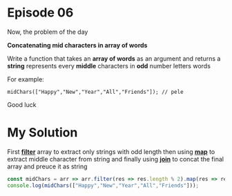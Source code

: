 # Episode 06

Now, the problem of the day 

**Concatenating mid characters in array of words**

Write a function that takes an **array of words** as an argument and returns a **string** represents every **middle** characters in **odd** number letters words

For example:
```
midChars(["Happy","New","Year","All","Friends"]); // pele
```

Good luck


# My Solution

First **[filter](https://developer.mozilla.org/en-US/docs/Web/JavaScript/Reference/Global_Objects/Array/filter)** array to extract only strings with odd length then using **[map](https://developer.mozilla.org/en-US/docs/Web/JavaScript/Reference/Global_Objects/Array/map)** to extract middle character from string and finally using **[join](https://developer.mozilla.org/en-US/docs/Web/JavaScript/Reference/Global_Objects/Array/join)** to concat the final array and preuce it as string  

```javascript
const midChars = arr => arr.filter(res => res.length % 2).map(res => res.substr(res.length / 2, 1)).join("");
console.log(midChars(["Happy","New","Year","All","Friends"])); 
```


